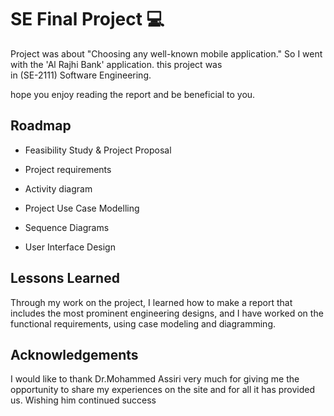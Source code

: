 # SE Final Project 💻

Project was about "Choosing any well-known mobile application." So I went with the 'Al Rajhi Bank' application. this project was  
in (SE-2111) Software Engineering.

hope you enjoy reading the report and be beneficial to you.

## Roadmap

- Feasibility Study & Project Proposal 

- Project requirements

- Activity diagram 

- Project Use Case Modelling 

- Sequence Diagrams 

- User Interface Design

## Lessons Learned

Through my work on the project, I learned how to make a report that includes the most prominent engineering designs, and I have worked on the functional requirements, using case modeling and diagramming.
## Acknowledgements

I would like to thank Dr.Mohammed Assiri very much for giving me the opportunity to share my experiences on the site and for all it has provided us. Wishing him continued success 

